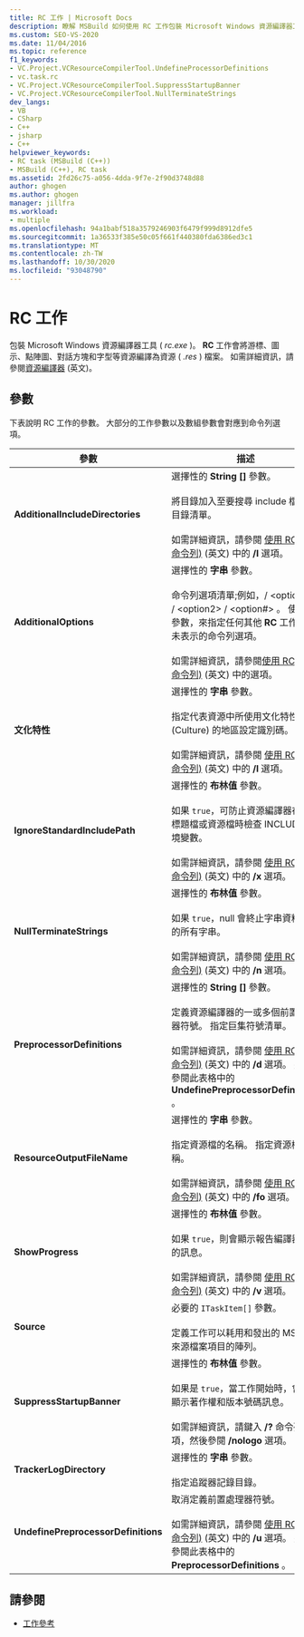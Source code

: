 ```yaml
---
title: RC 工作 | Microsoft Docs
description: 瞭解 MSBuild 如何使用 RC 工作包裝 Microsoft Windows 資源編譯器工具 rc.exe，這項工具會將資源編譯成 .res 檔。
ms.custom: SEO-VS-2020
ms.date: 11/04/2016
ms.topic: reference
f1_keywords:
- VC.Project.VCResourceCompilerTool.UndefineProcessorDefinitions
- vc.task.rc
- VC.Project.VCResourceCompilerTool.SuppressStartupBanner
- VC.Project.VCResourceCompilerTool.NullTerminateStrings
dev_langs:
- VB
- CSharp
- C++
- jsharp
- C++
helpviewer_keywords:
- RC task (MSBuild (C++))
- MSBuild (C++), RC task
ms.assetid: 2fd26c75-a056-4dda-9f7e-2f90d3748d88
author: ghogen
ms.author: ghogen
manager: jillfra
ms.workload:
- multiple
ms.openlocfilehash: 94a1babf518a3579246903f6479f999d8912dfe5
ms.sourcegitcommit: 1a36533f385e50c05f661f440380fda6386ed3c1
ms.translationtype: MT
ms.contentlocale: zh-TW
ms.lasthandoff: 10/30/2020
ms.locfileid: "93048790"
---
```

# <a name="rc-task"></a>RC 工作

包裝 Microsoft Windows 資源編譯器工具 ( *rc.exe* )。 **RC** 工作會將游標、圖示、點陣圖、對話方塊和字型等資源編譯為資源 ( *.res* ) 檔案。 如需詳細資訊，請參閱[資源編譯器](/windows/desktop/menurc/resource-compiler) \(英文\)。

## <a name="parameters"></a>參數

 下表說明 RC 工作的參數。 大部分的工作參數以及數組參數會對應到命令列選項。

|參數|描述|
|---------------|-----------------|
|**AdditionalIncludeDirectories**|選擇性的 **String []** 參數。<br /><br /> 將目錄加入至要搜尋 include 檔案的目錄清單。<br /><br /> 如需詳細資訊，請參閱 [使用 RC (RC 命令列)](/windows/win32/menurc/using-rc-the-rc-command-line-) \(英文\) 中的 **/I** 選項。|
|**AdditionalOptions**|選擇性的 **字串** 參數。<br /><br /> 命令列選項清單;例如，/ \<option1>  / \<option2>  / \<option#> 。 使用此參數，來指定任何其他 **RC** 工作參數未表示的命令列選項。<br /><br /> 如需詳細資訊，請參閱[使用 RC (RC 命令列)](/windows/win32/menurc/using-rc-the-rc-command-line-) \(英文\) 中的選項。|
|**文化特性**|選擇性的 **字串** 參數。<br /><br /> 指定代表資源中所使用文化特性 (Culture) 的地區設定識別碼。<br /><br /> 如需詳細資訊，請參閱 [使用 RC (RC 命令列)](/windows/win32/menurc/using-rc-the-rc-command-line-) \(英文\) 中的 **/l** 選項。|
|**IgnoreStandardIncludePath**|選擇性的 **布林值** 參數。<br /><br /> 如果 `true`，可防止資源編譯器在搜尋標題檔或資源檔時檢查 INCLUDE 環境變數。<br /><br /> 如需詳細資訊，請參閱 [使用 RC (RC 命令列)](/windows/win32/menurc/using-rc-the-rc-command-line-) \(英文\) 中的 **/x** 選項。|
|**NullTerminateStrings**|選擇性的 **布林值** 參數。<br /><br /> 如果 `true`，null 會終止字串資料表中的所有字串。<br /><br /> 如需詳細資訊，請參閱 [使用 RC (RC 命令列)](/windows/win32/menurc/using-rc-the-rc-command-line-) \(英文\) 中的 **/n** 選項。|
|**PreprocessorDefinitions**|選擇性的 **String []** 參數。<br /><br /> 定義資源編譯器的一或多個前置處理器符號。 指定巨集符號清單。<br /><br /> 如需詳細資訊，請參閱 [使用 RC (RC 命令列)](/windows/win32/menurc/using-rc-the-rc-command-line-) \(英文\) 中的 **/d** 選項。 另請參閱此表格中的 **UndefinePreprocessorDefinitions** 。|
|**ResourceOutputFileName**|選擇性的 **字串** 參數。<br /><br /> 指定資源檔的名稱。 指定資源檔名稱。<br /><br /> 如需詳細資訊，請參閱 [使用 RC (RC 命令列)](/windows/win32/menurc/using-rc-the-rc-command-line-) \(英文\) 中的 **/fo** 選項。|
|**ShowProgress**|選擇性的 **布林值** 參數。<br /><br /> 如果 `true`，則會顯示報告編譯器進度的訊息。<br /><br /> 如需詳細資訊，請參閱 [使用 RC (RC 命令列)](/windows/win32/menurc/using-rc-the-rc-command-line-) \(英文\) 中的 **/v** 選項。|
|**Source**|必要的 `ITaskItem[]` 參數。<br /><br /> 定義工作可以耗用和發出的 MSBuild 來源檔案項目的陣列。|
|**SuppressStartupBanner**|選擇性的 **布林值** 參數。<br /><br /> 如果是 `true`，當工作開始時，會防止顯示著作權和版本號碼訊息。<br /><br /> 如需詳細資訊，請鍵入 **/?** 命令列選項，然後參閱 **/nologo** 選項。|
|**TrackerLogDirectory**|選擇性的 **字串** 參數。<br /><br /> 指定追蹤器記錄目錄。|
|**UndefinePreprocessorDefinitions**|取消定義前置處理器符號。<br /><br /> 如需詳細資訊，請參閱 [使用 RC (RC 命令列)](/windows/win32/menurc/using-rc-the-rc-command-line-) \(英文\) 中的 **/u** 選項。 另請參閱此表格中的 **PreprocessorDefinitions** 。|

## <a name="see-also"></a>請參閱

- [工作參考](../msbuild/msbuild-task-reference.md)